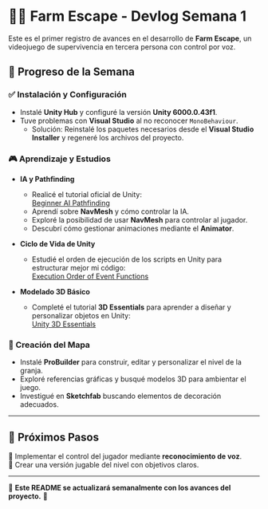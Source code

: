 # 🧟‍♂️ Farm Escape - Devlog Semana 1  

Este es el primer registro de avances en el desarrollo de **Farm Escape**, un videojuego de supervivencia en tercera persona con control por voz.  

## 🚀 Progreso de la Semana  

### ✅ Instalación y Configuración  
- Instalé **Unity Hub** y configuré la versión **Unity 6000.0.43f1**.  
- Tuve problemas con **Visual Studio** al no reconocer `MonoBehaviour`.  
  - Solución: Reinstalé los paquetes necesarios desde el **Visual Studio Installer** y regeneré los archivos del proyecto.  

### 🎮 Aprendizaje y Estudios  
- **IA y Pathfinding**  
  - Realicé el tutorial oficial de Unity:  
    [Beginner AI Pathfinding](https://learn.unity.com/project/beginner-ai-pathfinding)  
  - Aprendí sobre **NavMesh** y cómo controlar la IA.  
  - Exploré la posibilidad de usar **NavMesh** para controlar al jugador.  
  - Descubrí cómo gestionar animaciones mediante el **Animator**.  

- **Ciclo de Vida de Unity**  
  - Estudié el orden de ejecución de los scripts en Unity para estructurar mejor mi código:  
    [Execution Order of Event Functions](https://docs.huihoo.com/unity/5.5/Documentation/Manual/ExecutionOrder.html)  

- **Modelado 3D Básico**  
  - Completé el tutorial **3D Essentials** para aprender a diseñar y personalizar objetos en Unity:  
    [Unity 3D Essentials](https://learn.unity.com/pathway/unity-essentials/unit/3d-essentials?version=6)  

### 🔨 Creación del Mapa  
- Instalé **ProBuilder** para construir, editar y personalizar el nivel de la granja.  
- Exploré referencias gráficas y busqué modelos 3D para ambientar el juego.  
- Investigué en **Sketchfab** buscando elementos de decoración adecuados.  

---

## 📌 Próximos Pasos  
🔹 Implementar el control del jugador mediante **reconocimiento de voz**.  
🔹 Crear una versión jugable del nivel con objetivos claros.  

---

📌 **Este README se actualizará semanalmente con los avances del proyecto.** 🚀  
